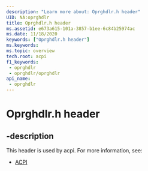 ```yaml
---
description: "Learn more about: Oprghdlr.h header"
UID: NA:oprghdlr
title: Oprghdlr.h header
ms.assetid: e673a615-101a-3857-b1ee-6c84b25974ac
ms.date: 11/18/2020
keywords: ["Oprghdlr.h header"]
ms.keywords: 
ms.topic: overview
tech.root: acpi
f1_keywords:
 - oprghdlr
 - oprghdlr/oprghdlr
api_name:
 - oprghdlr
---
```


# Oprghdlr.h header


## -description

This header is used by acpi. For more information, see:

- [ACPI](../_acpi/index.md)<br><br>

